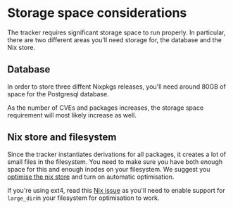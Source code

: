 # Storage space considerations

The tracker requires significant storage space to run properly.
In particular, there are two different areas you'll need storage for, the database and the Nix store.

## Database

In order to store three diffent Nixpkgs releases, you'll need around 80GB of space for the Postgresql database.

As the number of CVEs and packages increases, the storage space requirement will most likely increase as well.

## Nix store and filesystem

Since the tracker instantiates derivations for all packages, it creates a lot of small files in the filesystem.
You need to make sure you have both enough space for this and enough inodes on your filesystem.
We suggest you [optimise the nix store](https://wiki.nixos.org/wiki/Storage_optimization) and turn on automatic
optimisation.

If you're using ext4, read this [Nix issue](https://github.com/NixOS/nix/issues/1522) as you'll need to enable support for `large_dir`in your filesystem for optimisation to work.
